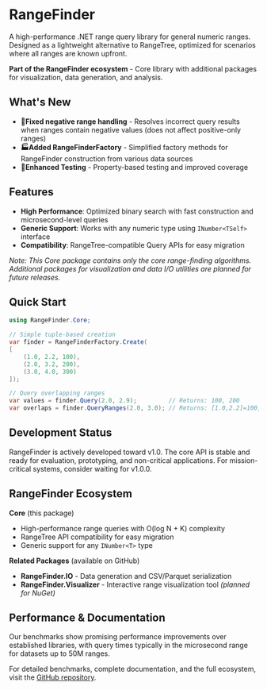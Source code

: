 # RangeFinder

A high-performance .NET range query library for general numeric ranges.
Designed as a lightweight alternative to RangeTree, optimized for scenarios where all ranges are known upfront.

**Part of the RangeFinder ecosystem** - Core library with additional packages for visualization, data generation, and analysis.

## What's New

- **🐛Fixed negative range handling** - Resolves incorrect query results when ranges contain negative values (does not affect positive-only ranges)
- **🏭Added RangeFinderFactory** - Simplified factory methods for RangeFinder construction from various data sources
- **🧪Enhanced Testing** - Property-based testing and improved coverage

## Features

- **High Performance**: Optimized binary search with fast construction and microsecond-level queries
- **Generic Support**: Works with any numeric type using `INumber<TSelf>` interface
- **Compatibility**: RangeTree-compatible Query APIs for easy migration

_Note: This Core package contains only the core range-finding algorithms. Additional packages for visualization and data I/O utilities are planned for future releases._

## Quick Start

```csharp
using RangeFinder.Core;

// Simple tuple-based creation
var finder = RangeFinderFactory.Create(
[
    (1.0, 2.2, 100),
    (2.0, 3.2, 200),
    (3.0, 4.0, 300)
]);

// Query overlapping ranges
var values = finder.Query(2.0, 2.9);         // Returns: 100, 200
var overlaps = finder.QueryRanges(2.0, 3.0); // Returns: [1.0,2.2]=100, [2.0,3.2]=200
```

## Development Status

RangeFinder is actively developed toward v1.0. The core API is stable and ready for evaluation, prototyping, and non-critical applications. For mission-critical systems, consider waiting for v1.0.0.

## RangeFinder Ecosystem

**Core** (this package)

- High-performance range queries with O(log N + K) complexity
- RangeTree API compatibility for easy migration  
- Generic support for any `INumber<T>` type

**Related Packages** (available on GitHub)

- **RangeFinder.IO** - Data generation and CSV/Parquet serialization
- **RangeFinder.Visualizer** - Interactive range visualization tool _(planned for NuGet)_

## Performance & Documentation

Our benchmarks show promising performance improvements over established libraries, with query times typically in the microsecond range for datasets up to 50M ranges.

For detailed benchmarks, complete documentation, and the full ecosystem, visit the [GitHub repository](https://github.com/dotnetduck/RangeFinder).
